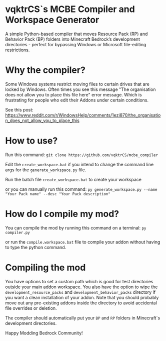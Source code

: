 # vqktrCS`s MCBE Compiler and Workspace Generator
A simple Python-based compiler that moves Resource Pack (RP) and Behavior Pack (BP) folders into Minecraft Bedrock’s development directories - perfect for bypassing Windows or Microsoft file-editing restrictions.

# Why the compiler?
Some Windows systems restrict moving files to certain drives that are locked by Windows. Often times you see this message "The organisation does not allow you to place this file here" error message. Which is frustrating for people who edit their Addons under certain conditions. 

See this post: https://www.reddit.com/r/WindowsHelp/comments/1ezi870/the_organisation_does_not_allow_you_to_place_this

# How to use?
Run this command: 
`git clone https://github.com/vqktrCS/mcbe_compiler`

Edit the `create_workspace.bat` if you intend to change the command line args for the `generate_workspace.py` file. 

Run the batch file `create_workspace.bat` to create your workspace

or you can manually run this command:
`py generate_workspace.py --name "Your Pack name" --desc "Your Pack description"`

# How do I compile my mod?
You can compile the mod by running this command on a terminal:
`py compiler.py`

or run the `compile.workspace.bat` file to compile your addon without having to type the python command.

# Compiling the mod
You have options to set a custom path which is good for test directories outside your main addon workspace.
You also have the option to wipe the `development_resource_packs` and `development_behavior_packs` directory if you want a clean installation of your addon. Note that you should probably move out any pre-existing addons inside the directory to avoid accidental file overrides or deletion.

The compiler should automatically put your `BP` and `RP` folders in Minecraft`s development directories.

Happy Modding Bedrock Community!
